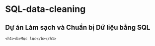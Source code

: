 # SQL-data-cleaning
## Dự án Làm sạch và Chuẩn bị Dữ liệu bằng SQL


```Notepad
<h1><b>Mục lục</b></h1>

